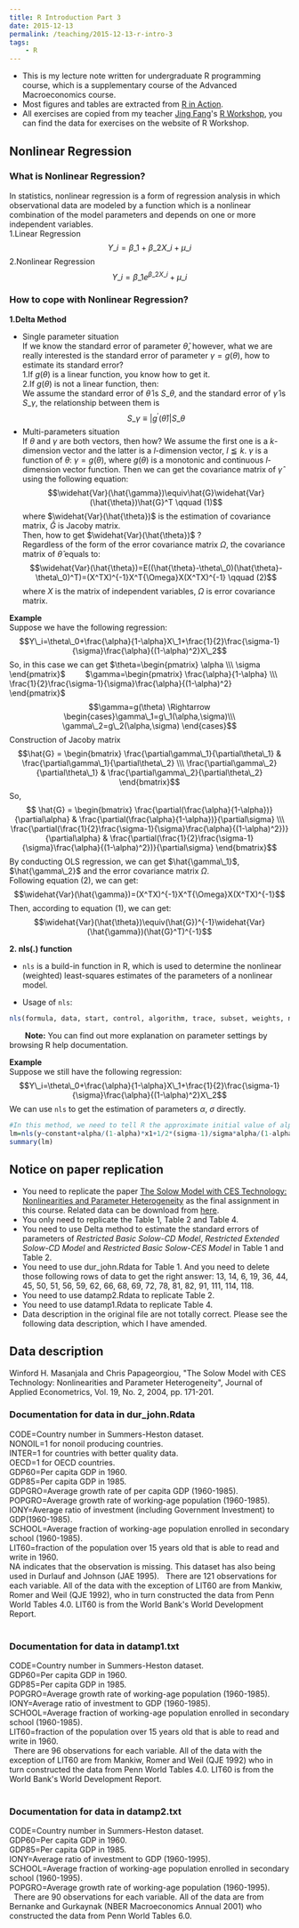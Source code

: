 ```yaml
---
title: R Introduction Part 3
date: 2015-12-13
permalink: /teaching/2015-12-13-r-intro-3
tags:
    - R
---
```

* This is my lecture note written for undergraduate R programming course, which is a supplementary course of the Advanced Macroeconomics course.
* Most figures and tables are extracted from [R in Action](http://www.goodreads.com/book/show/12404630-r-in-action).
* All exercises are copied from my teacher [Jing Fang](http://bayeswhu.github.io/)'s [R Workshop](http://bayeswhu.github.io/teaching/r.html), you can find the data for exercises on the website of R Workshop.

## Nonlinear Regression
### What is Nonlinear Regression?  
In statistics, nonlinear regression is a form of regression analysis in which observational data are modeled by a function which is a nonlinear combination of the model parameters and depends on one or more independent variables.   
1.Linear Regression
$$Y\_i=\beta\_1+\beta\_2X\_i+\mu\_i$$
2.Nonlinear Regression
$$Y\_i=\beta\_1e^{\beta\_2X\_i}+\mu\_i$$

### How to cope with Nonlinear Regression?  
**1.Delta Method**  

* Single parameter situation  
If we know the standard error of parameter $\hat{\theta}$, however, what we are really interested is the standard error of parameter $\gamma=g(\theta)$, how to estimate its standard error?  
1.If $g(\theta)$ is a linear function, you know how to get it.  
2.If $g(\theta)$ is not a linear function, then:  
We assume the standard error of $\hat{\theta}$ is $S\_{\theta}$, and the standard error of $\hat{\gamma}$ is $S\_{\gamma}$, the relationship between them is
$$S\_{\gamma}\equiv|g^\prime(\hat{\theta})|S\_{\theta}$$
* Multi-parameters situation  
If $\theta$ and $\gamma$ are both vectors, then how? We assume the first one is a $k$-dimension vector and the latter is a $l$-dimension vector, $l\leqq k$. $\gamma$ is a function of $\theta$: $\gamma=g(\theta)$, where $g(\theta)$ is a monotonic and continuous $l$-dimension vector function. Then we can get the covariance matrix of $\hat{\gamma}$ using the following equation:
$$\widehat{Var}(\hat{\gamma})\equiv\hat{G}\widehat{Var}(\hat{\theta})\hat{G}^T \qquad (1)$$
where $\widehat{Var}(\hat{\theta})$ is the estimation of covariance matrix, $\hat{G}$ is Jacoby matrix.  
Then, how to get $\widehat{Var}(\hat{\theta})$ ?  
Regardless of the form of the error covariance matrix $\Omega$, the covariance matrix of $\hat{\theta}$ equals to:
$$\widehat{Var}(\hat{\theta})=E((\hat{\theta}-\theta\_0)(\hat{\theta}-\theta\_0)^T)=(X^TX)^{-1}X^T{\Omega}X(X^TX)^{-1} \qquad (2)$$
where $X$ is the matrix of independent variables, $\Omega$ is error covariance matrix.  

**Example**  
Suppose we have the following regression:
$$Y\_i=\theta\_0+\frac{\alpha}{1-\alpha}X\_1+\frac{1}{2}\frac{\sigma-1}{\sigma}\frac{\alpha}{(1-\alpha)^2}X\_2$$
So, in this case we can get $\theta=\begin{pmatrix} \alpha \\\ \sigma \end{pmatrix}$ &emsp;&emsp; $\gamma=\begin{pmatrix} \frac{\alpha}{1-\alpha} \\\ \frac{1}{2}\frac{\sigma-1}{\sigma}\frac{\alpha}{(1-\alpha)^2} \end{pmatrix}$  
$$\gamma=g(\theta) \Rightarrow \begin{cases}\gamma\_1=g\_1(\alpha,\sigma)\\\ \gamma\_2=g\_2(\alpha,\sigma) \end{cases}$$
Construction of Jacoby matrix  
$$\hat{G} = \begin{bmatrix}
\frac{\partial\gamma\_1}{\partial\theta\_1} & \frac{\partial\gamma\_1}{\partial\theta\_2} \\\
\frac{\partial\gamma\_2}{\partial\theta\_1} & \frac{\partial\gamma\_2}{\partial\theta\_2}
\end{bmatrix}$$
So,
$$ \hat{G} = \begin{bmatrix}
\frac{\partial(\frac{\alpha}{1-\alpha})}{\partial\alpha} & \frac{\partial(\frac{\alpha}{1-\alpha})}{\partial\sigma} \\\
\frac{\partial(\frac{1}{2}\frac{\sigma-1}{\sigma}\frac{\alpha}{(1-\alpha)^2})}{\partial\alpha} & \frac{\partial(\frac{1}{2}\frac{\sigma-1}{\sigma}\frac{\alpha}{(1-\alpha)^2})}{\partial\sigma}
\end{bmatrix}$$
By conducting OLS regression, we can get $\hat{\gamma\_1}$, $\hat{\gamma\_2}$ and the error covariance matrix $\Omega$.  
Following equation (2), we can get:
$$\widehat{Var}(\hat{\gamma})=(X^TX)^{-1}X^T{\Omega}X(X^TX)^{-1}$$
Then, according to equation (1), we can get:
$$\widehat{Var}(\hat{\theta})\equiv(\hat{G})^{-1}\widehat{Var}(\hat{\gamma})(\hat{G}^T)^{-1}$$

**2. nls(.) function**  

* `nls` is a build-in function in R, which is used to determine the nonlinear (weighted) least-squares estimates of the parameters of a nonlinear model.  

* Usage of `nls`:
```R
nls(formula, data, start, control, algorithm, trace, subset, weights, na.action, model, lower, upper, ...)
```
&emsp;&emsp;**Note:** You can find out more explanation on parameter settings by browsing R help documentation. 

 **Example**  
Suppose we still have the following regression:
$$Y\_i=\theta\_0+\frac{\alpha}{1-\alpha}X\_1+\frac{1}{2}\frac{\sigma-1}{\sigma}\frac{\alpha}{(1-\alpha)^2}X\_2$$
We can use `nls` to get the estimation of parameters $\alpha$, $\sigma$ directly.
```R
#In this method, we need to tell R the approximate initial value of alpha and sigma in the first place.
lm=nls(y~constant+alpha/(1-alpha)*x1+1/2*(sigma-1)/sigma*alpha/(1-alpha)^2*x2,start=list(constant=5,alpha=0.3,sigma=1.5),trace=F)
summary(lm)
```

## Notice on paper replication
* You need to replicate the paper [The Solow Model with CES Technology: Nonlinearities and Parameter Heterogeneity](http://onlinelibrary.wiley.com/doi/10.1002/jae.722/pdf) as the final assignment in this course. Related data can be download from [here](http://qed.econ.queensu.ca/jae/datasets/masanjala001/).
* You only need to replicate the Table 1, Table 2 and Table 4.
* You need to use Delta method to estimate the standard errors of parameters of *Restricted Basic Solow-CD Model*, *Restricted Extended Solow-CD Model* and *Restricted Basic Solow-CES Model* in Table 1 and Table 2.
* You need to use dur_john.Rdata for Table 1. And you need to delete those following rows of data to get the right answer: 13, 14, 6, 19, 36, 44, 45, 50, 51, 56, 59, 62, 66, 68, 69, 72, 78, 81, 82, 91, 111, 114, 118.
* You need to use datamp2.Rdata to replicate Table 2.
* You need to use datamp1.Rdata to replicate Table 4.
* Data description in the original file are not totally correct. Please see the following data description, which I have amended.

## Data description
Winford H. Masanjala and Chris Papageorgiou, "The Solow Model with CES
Technology: Nonlinearities and Parameter Heterogeneity", Journal of Applied
Econometrics, Vol. 19, No. 2, 2004, pp. 171-201.
&nbsp;
### Documentation for data in dur_john.Rdata 
CODE=Country number in Summers-Heston dataset.  
NONOIL=1 for nonoil producing countries.  
INTER=1 for countries with better quality data.  
OECD=1 for OECD countries.  
GDP60=Per capita GDP in 1960.  
GDP85=Per capita GDP in 1985.  
GDPGRO=Average growth rate of per capita GDP (1960-1985).  
POPGRO=Average growth rate of working-age population (1960-1985).  
IONY=Average ratio of investment (including Government Investment) to GDP(1960-1985).   
SCHOOL=Average fraction of working-age population enrolled in secondary school (1960-1985).  
LIT60=fraction of the population over 15 years old that is able to read and write in 1960.  
NA indicates that the observation is missing. This dataset has also being used in Durlauf and Johnson (JAE 1995). 
&nbsp;
There are 121 observations for each variable.  All of the data with the exception of LIT60 are from Mankiw, Romer and Weil (QJE 1992), who in turn constructed the data from Penn World Tables 4.0.  LIT60 is from the World Bank's World Development Report.  
&nbsp;
### Documentation for data in datamp1.txt
CODE=Country number in Summers-Heston dataset.  
GDP60=Per capita GDP in 1960.  
GDP85=Per capita GDP in 1985.  
POPGRO=Average growth rate of working-age population (1960-1985).
IONY=Average ratio of investment to GDP (1960-1985).  
SCHOOL=Average fraction of working-age population enrolled in secondary school (1960-1985).  
LIT60=fraction of the population over 15 years old that is able to read and write in 1960.  
&nbsp;
There are 96 observations for each variable.  All of the data with the exception of LIT60 are from Mankiw, Romer and Weil (QJE 1992) who in turn constructed the data from Penn World Tables 4.0.  LIT60 is from the World Bank's World Development Report.  
&nbsp;
### Documentation for data in datamp2.txt
CODE=Country number in Summers-Heston dataset.  
GDP60=Per capita GDP in 1960.  
GDP85=Per capita GDP in 1985.  
IONY=Average ratio of investment to GDP (1960-1995).  
SCHOOL=Average fraction of working-age population enrolled in secondary school (1960-1995).  
POPGRO=Average growth rate of working-age population (1960-1995).  
&nbsp;
There are 90 observations for each variable.  All of the data are from Bernanke and Gurkaynak (NBER Macroeconomics Annual 2001) who constructed the data from Penn World Tables 6.0. 




